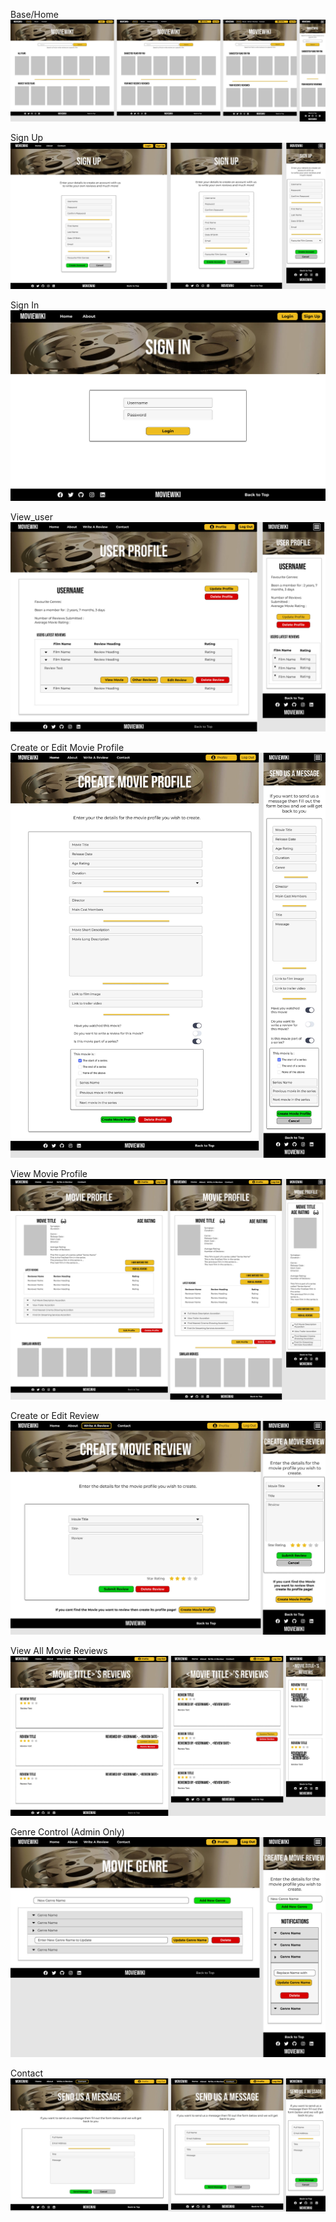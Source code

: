 
Base/Home
![base.html wireframe](wireframes/base.html.jpg)

Sign Up
![sing_up.html wireframe](wireframes/sign_up.html.jpg)

Sign In
![sing_in.html wireframe](wireframes/sign_in.html.jpg)

View_user
![view_user.html wireframe](wireframes/view_user.html.jpg)

Create or Edit Movie Profile
![create_movie-profile.html wireframe](wireframes/create_movie_profile.html.jpg)

View Movie Profile
![view_movie.html wireframe](wireframes/view_movie.html.jpg)

Create or Edit Review
![create_review.html wireframe](wireframes/create_review.html.jpg)

View All Movie Reviews
![view_all_movie_reviews.html wireframe](wireframes/view_all_movie_reviews.html.jpg)

Genre Control (Admin Only)
![genre.html wireframe](wireframes/genre.html.jpg)

Contact
![contact.html wireframe](wireframes/contact.html.jpg)